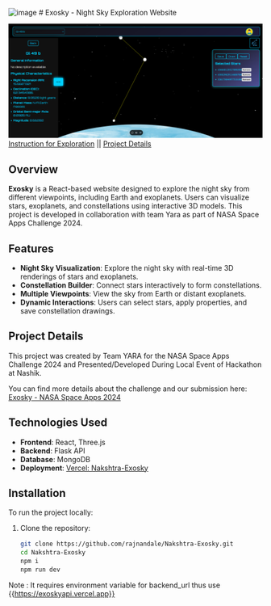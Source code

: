 ![image](https://github.com/user-attachments/assets/a87f0bb0-72dd-45c6-b117-3edb565d3de5) # Exosky - Night Sky Exploration Website

![Website Preview](./Demo/Home.png)
[Instruction for Exploration](./Demo/EXOSKY_DEMO.pdf)
|| [Project Details](./Demo/ExoskyDetails.pdf)

## Overview

**Exosky** is a React-based website designed to explore the night sky from different viewpoints, including Earth and exoplanets. Users can visualize stars, exoplanets, and constellations using interactive 3D models. This project is developed in collaboration with team Yara as part of NASA Space Apps Challenge 2024.

## Features

- **Night Sky Visualization**: Explore the night sky with real-time 3D renderings of stars and exoplanets.
- **Constellation Builder**: Connect stars interactively to form constellations.
- **Multiple Viewpoints**: View the sky from Earth or distant exoplanets.
- **Dynamic Interactions**: Users can select stars, apply properties, and save constellation drawings.

## Project Details

This project was created by Team YARA for the NASA Space Apps Challenge 2024 and Presented/Developed During Local Event of Hackathon at Nashik.

You can find more details about the challenge and our submission here:
[Exosky - NASA Space Apps 2024](https://www.spaceappschallenge.org/nasa-space-apps-2024/find-a-team/yara/?tab=project)

## Technologies Used

- **Frontend**: React, Three.js
- **Backend**: Flask API
- **Database**: MongoDB
- **Deployment**: [Vercel: Nakshtra-Exosky](https://nakshtra-exosky.vercel.app)

## Installation

To run the project locally:

1. Clone the repository:
   ```bash
   git clone https://github.com/rajnandale/Nakshtra-Exosky.git
   cd Nakshtra-Exosky
   npm i
   npm run dev
  Note : It requires environment variable for backend_url thus use {{https://exoskyapi.vercel.app}}
